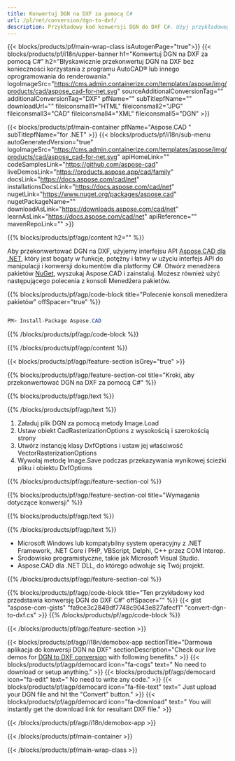 ```yaml
---
title: Konwertuj DGN na DXF za pomocą C# 
url: /pl/net/conversion/dgn-to-dxf/ 
description: Przykładowy kod konwersji DGN do DXF C#. Użyj przykładowego kodu API dla plików wsadowych DGN do konwersji DXF w VB.NET, Asp.NET lub dowolnej aplikacji opartej na .NET.
---
```


{{< blocks/products/pf/main-wrap-class isAutogenPage="true">}}
{{< blocks/products/pf/i18n/upper-banner h1="Konwertuj DGN na DXF za pomocą C#" h2="Błyskawicznie przekonwertuj DGN na DXF bez konieczności korzystania z programu AutoCAD® lub innego oprogramowania do renderowania." logoImageSrc="https://cms.admin.containerize.com/templates/aspose/img/products/cad/aspose_cad-for-net.svg" sourceAdditionalConversionTag="" additionalConversionTag="DXF" pfName="" subTitlepfName="" downloadUrl="" fileiconsmall1="HTML" fileiconsmall2="JPG" fileiconsmall3="CAD" fileiconsmall4="XML" fileiconsmall5="DGN" >}}

{{< blocks/products/pf/main-container pfName="Aspose.CAD " subTitlepfName="for .NET" >}}
{{< blocks/products/pf/i18n/sub-menu autoGeneratedVersion="true" logoImageSrc="https://cms.admin.containerize.com/templates/aspose/img/products/cad/aspose_cad-for-net.svg" apiHomeLink="" codeSamplesLink="https://github.com/aspose-cad" liveDemosLink="https://products.aspose.app/cad/family" docsLink="https://docs.aspose.com/cad/net" installationsDocsLink="https://docs.aspose.com/cad/net" nugetLink="https://www.nuget.org/packages/aspose.cad" nugetPackageName="" downloadAsLink="https://downloads.aspose.com/cad/net" learnAsLink="https://docs.aspose.com/cad/net" apiReference="" mavenRepoLink="" >}}

{{% blocks/products/pf/agp/content h2="" %}}

Aby przekonwertować DGN na DXF, użyjemy interfejsu API <a href=https://products.aspose.com/cad/net>Aspose.CAD dla .NET</a>, który jest bogaty w funkcje, potężny i łatwy w użyciu interfejs API do manipulacji i konwersji dokumentów dla platformy C#. Otwórz menedżera pakietów <a href=https://www.nuget.org/packages/aspose.cad>NuGet</a>, wyszukaj Aspose.CAD i zainstaluj. Możesz również użyć następującego polecenia z konsoli Menedżera pakietów.

{{% blocks/products/pf/agp/code-block title="Polecenie konsoli menedżera pakietów" offSpacer="true" %}}

```cs

PM> Install-Package Aspose.CAD

```

{{% /blocks/products/pf/agp/code-block %}}

{{% /blocks/products/pf/agp/content %}}

{{< blocks/products/pf/agp/feature-section isGrey="true" >}}

{{% blocks/products/pf/agp/feature-section-col title="Kroki, aby przekonwertować DGN na DXF za pomocą C#" %}}

{{% blocks/products/pf/agp/text %}}

{{% /blocks/products/pf/agp/text %}}

1. Załaduj plik DGN za pomocą metody Image.Load
1. Ustaw obiekt CadRasterizationOptions z wysokością i szerokością strony
1. Utwórz instancję klasy DxfOptions i ustaw jej właściwość VectorRasterizationOptions
1. Wywołaj metodę Image.Save podczas przekazywania wynikowej ścieżki pliku i obiektu DxfOptions

{{% /blocks/products/pf/agp/feature-section-col %}}

{{% blocks/products/pf/agp/feature-section-col title="Wymagania dotyczące konwersji" %}}

{{% blocks/products/pf/agp/text %}}

{{% /blocks/products/pf/agp/text %}}

- Microsoft Windows lub kompatybilny system operacyjny z .NET Framework, .NET Core i PHP, VBScript, Delphi, C++ przez COM Interop.
- Środowisko programistyczne, takie jak Microsoft Visual Studio.
- Aspose.CAD dla .NET DLL, do którego odwołuje się Twój projekt.

{{% /blocks/products/pf/agp/feature-section-col %}}

{{% blocks/products/pf/agp/code-block title="Ten przykładowy kod przedstawia konwersję DGN do DXF C#" offSpacer="" %}}
{{< gist "aspose-com-gists" "fa9ce3c2849df7748c9043e827afecf1" "convert-dgn-to-dxf.cs" >}}
{{% /blocks/products/pf/agp/code-block %}}

{{< /blocks/products/pf/agp/feature-section >}}    

<!-- aboutfile Starts -->

{{< blocks/products/pf/agp/i18n/demobox-app sectionTitle="Darmowa aplikacja do konwersji DGN na DXF" sectionDescription="Check our live demos for [DGN to DXF conversion](https://products.aspose.app/cad/conversion/dgn-to-dxf) with following benefits." >}}
        {{< blocks/products/pf/agp/democard icon="fa-cogs" text=" No need to download or setup anything." >}}
        {{< blocks/products/pf/agp/democard icon="fa-edit" text=" No need to write any code." >}}
        {{< blocks/products/pf/agp/democard icon="fa-file-text" text=" Just upload your DGN file and hit the \"Convert\" button." >}}
        {{< blocks/products/pf/agp/democard icon="fa-download" text=" You will instantly get the download link for resultant DXF file." >}}
 
   
{{< /blocks/products/pf/agp/i18n/demobox-app >}}

<!-- aboutfile Ends -->

{{< /blocks/products/pf/main-container >}}
    
{{< /blocks/products/pf/main-wrap-class >}}